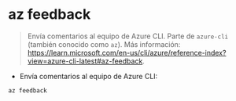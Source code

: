 # az feedback

> Envía comentarios al equipo de Azure CLI.
> Parte de `azure-cli` (también conocido como `az`).
> Más información: <https://learn.microsoft.com/en-us/cli/azure/reference-index?view=azure-cli-latest#az-feedback>.

- Envía comentarios al equipo de Azure CLI:

`az feedback`
